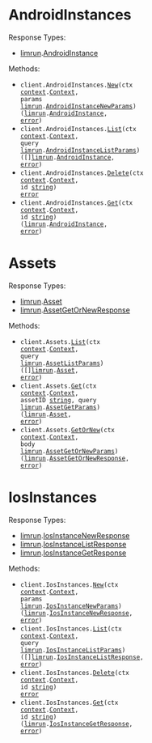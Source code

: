 # AndroidInstances

Response Types:

- <a href="https://pkg.go.dev/github.com/limrun-inc/go-sdk">limrun</a>.<a href="https://pkg.go.dev/github.com/limrun-inc/go-sdk#AndroidInstance">AndroidInstance</a>

Methods:

- <code title="post /v1/android_instances">client.AndroidInstances.<a href="https://pkg.go.dev/github.com/limrun-inc/go-sdk#AndroidInstanceService.New">New</a>(ctx <a href="https://pkg.go.dev/context">context</a>.<a href="https://pkg.go.dev/context#Context">Context</a>, params <a href="https://pkg.go.dev/github.com/limrun-inc/go-sdk">limrun</a>.<a href="https://pkg.go.dev/github.com/limrun-inc/go-sdk#AndroidInstanceNewParams">AndroidInstanceNewParams</a>) (<a href="https://pkg.go.dev/github.com/limrun-inc/go-sdk">limrun</a>.<a href="https://pkg.go.dev/github.com/limrun-inc/go-sdk#AndroidInstance">AndroidInstance</a>, <a href="https://pkg.go.dev/builtin#error">error</a>)</code>
- <code title="get /v1/android_instances">client.AndroidInstances.<a href="https://pkg.go.dev/github.com/limrun-inc/go-sdk#AndroidInstanceService.List">List</a>(ctx <a href="https://pkg.go.dev/context">context</a>.<a href="https://pkg.go.dev/context#Context">Context</a>, query <a href="https://pkg.go.dev/github.com/limrun-inc/go-sdk">limrun</a>.<a href="https://pkg.go.dev/github.com/limrun-inc/go-sdk#AndroidInstanceListParams">AndroidInstanceListParams</a>) ([]<a href="https://pkg.go.dev/github.com/limrun-inc/go-sdk">limrun</a>.<a href="https://pkg.go.dev/github.com/limrun-inc/go-sdk#AndroidInstance">AndroidInstance</a>, <a href="https://pkg.go.dev/builtin#error">error</a>)</code>
- <code title="delete /v1/android_instances/{id}">client.AndroidInstances.<a href="https://pkg.go.dev/github.com/limrun-inc/go-sdk#AndroidInstanceService.Delete">Delete</a>(ctx <a href="https://pkg.go.dev/context">context</a>.<a href="https://pkg.go.dev/context#Context">Context</a>, id <a href="https://pkg.go.dev/builtin#string">string</a>) <a href="https://pkg.go.dev/builtin#error">error</a></code>
- <code title="get /v1/android_instances/{id}">client.AndroidInstances.<a href="https://pkg.go.dev/github.com/limrun-inc/go-sdk#AndroidInstanceService.Get">Get</a>(ctx <a href="https://pkg.go.dev/context">context</a>.<a href="https://pkg.go.dev/context#Context">Context</a>, id <a href="https://pkg.go.dev/builtin#string">string</a>) (<a href="https://pkg.go.dev/github.com/limrun-inc/go-sdk">limrun</a>.<a href="https://pkg.go.dev/github.com/limrun-inc/go-sdk#AndroidInstance">AndroidInstance</a>, <a href="https://pkg.go.dev/builtin#error">error</a>)</code>

# Assets

Response Types:

- <a href="https://pkg.go.dev/github.com/limrun-inc/go-sdk">limrun</a>.<a href="https://pkg.go.dev/github.com/limrun-inc/go-sdk#Asset">Asset</a>
- <a href="https://pkg.go.dev/github.com/limrun-inc/go-sdk">limrun</a>.<a href="https://pkg.go.dev/github.com/limrun-inc/go-sdk#AssetGetOrNewResponse">AssetGetOrNewResponse</a>

Methods:

- <code title="get /v1/assets">client.Assets.<a href="https://pkg.go.dev/github.com/limrun-inc/go-sdk#AssetService.List">List</a>(ctx <a href="https://pkg.go.dev/context">context</a>.<a href="https://pkg.go.dev/context#Context">Context</a>, query <a href="https://pkg.go.dev/github.com/limrun-inc/go-sdk">limrun</a>.<a href="https://pkg.go.dev/github.com/limrun-inc/go-sdk#AssetListParams">AssetListParams</a>) ([]<a href="https://pkg.go.dev/github.com/limrun-inc/go-sdk">limrun</a>.<a href="https://pkg.go.dev/github.com/limrun-inc/go-sdk#Asset">Asset</a>, <a href="https://pkg.go.dev/builtin#error">error</a>)</code>
- <code title="get /v1/assets/{assetId}">client.Assets.<a href="https://pkg.go.dev/github.com/limrun-inc/go-sdk#AssetService.Get">Get</a>(ctx <a href="https://pkg.go.dev/context">context</a>.<a href="https://pkg.go.dev/context#Context">Context</a>, assetID <a href="https://pkg.go.dev/builtin#string">string</a>, query <a href="https://pkg.go.dev/github.com/limrun-inc/go-sdk">limrun</a>.<a href="https://pkg.go.dev/github.com/limrun-inc/go-sdk#AssetGetParams">AssetGetParams</a>) (<a href="https://pkg.go.dev/github.com/limrun-inc/go-sdk">limrun</a>.<a href="https://pkg.go.dev/github.com/limrun-inc/go-sdk#Asset">Asset</a>, <a href="https://pkg.go.dev/builtin#error">error</a>)</code>
- <code title="put /v1/assets">client.Assets.<a href="https://pkg.go.dev/github.com/limrun-inc/go-sdk#AssetService.GetOrNew">GetOrNew</a>(ctx <a href="https://pkg.go.dev/context">context</a>.<a href="https://pkg.go.dev/context#Context">Context</a>, body <a href="https://pkg.go.dev/github.com/limrun-inc/go-sdk">limrun</a>.<a href="https://pkg.go.dev/github.com/limrun-inc/go-sdk#AssetGetOrNewParams">AssetGetOrNewParams</a>) (<a href="https://pkg.go.dev/github.com/limrun-inc/go-sdk">limrun</a>.<a href="https://pkg.go.dev/github.com/limrun-inc/go-sdk#AssetGetOrNewResponse">AssetGetOrNewResponse</a>, <a href="https://pkg.go.dev/builtin#error">error</a>)</code>

# IosInstances

Response Types:

- <a href="https://pkg.go.dev/github.com/limrun-inc/go-sdk">limrun</a>.<a href="https://pkg.go.dev/github.com/limrun-inc/go-sdk#IosInstanceNewResponse">IosInstanceNewResponse</a>
- <a href="https://pkg.go.dev/github.com/limrun-inc/go-sdk">limrun</a>.<a href="https://pkg.go.dev/github.com/limrun-inc/go-sdk#IosInstanceListResponse">IosInstanceListResponse</a>
- <a href="https://pkg.go.dev/github.com/limrun-inc/go-sdk">limrun</a>.<a href="https://pkg.go.dev/github.com/limrun-inc/go-sdk#IosInstanceGetResponse">IosInstanceGetResponse</a>

Methods:

- <code title="post /v1/ios_instances">client.IosInstances.<a href="https://pkg.go.dev/github.com/limrun-inc/go-sdk#IosInstanceService.New">New</a>(ctx <a href="https://pkg.go.dev/context">context</a>.<a href="https://pkg.go.dev/context#Context">Context</a>, params <a href="https://pkg.go.dev/github.com/limrun-inc/go-sdk">limrun</a>.<a href="https://pkg.go.dev/github.com/limrun-inc/go-sdk#IosInstanceNewParams">IosInstanceNewParams</a>) (<a href="https://pkg.go.dev/github.com/limrun-inc/go-sdk">limrun</a>.<a href="https://pkg.go.dev/github.com/limrun-inc/go-sdk#IosInstanceNewResponse">IosInstanceNewResponse</a>, <a href="https://pkg.go.dev/builtin#error">error</a>)</code>
- <code title="get /v1/ios_instances">client.IosInstances.<a href="https://pkg.go.dev/github.com/limrun-inc/go-sdk#IosInstanceService.List">List</a>(ctx <a href="https://pkg.go.dev/context">context</a>.<a href="https://pkg.go.dev/context#Context">Context</a>, query <a href="https://pkg.go.dev/github.com/limrun-inc/go-sdk">limrun</a>.<a href="https://pkg.go.dev/github.com/limrun-inc/go-sdk#IosInstanceListParams">IosInstanceListParams</a>) ([]<a href="https://pkg.go.dev/github.com/limrun-inc/go-sdk">limrun</a>.<a href="https://pkg.go.dev/github.com/limrun-inc/go-sdk#IosInstanceListResponse">IosInstanceListResponse</a>, <a href="https://pkg.go.dev/builtin#error">error</a>)</code>
- <code title="delete /v1/ios_instances/{id}">client.IosInstances.<a href="https://pkg.go.dev/github.com/limrun-inc/go-sdk#IosInstanceService.Delete">Delete</a>(ctx <a href="https://pkg.go.dev/context">context</a>.<a href="https://pkg.go.dev/context#Context">Context</a>, id <a href="https://pkg.go.dev/builtin#string">string</a>) <a href="https://pkg.go.dev/builtin#error">error</a></code>
- <code title="get /v1/ios_instances/{id}">client.IosInstances.<a href="https://pkg.go.dev/github.com/limrun-inc/go-sdk#IosInstanceService.Get">Get</a>(ctx <a href="https://pkg.go.dev/context">context</a>.<a href="https://pkg.go.dev/context#Context">Context</a>, id <a href="https://pkg.go.dev/builtin#string">string</a>) (<a href="https://pkg.go.dev/github.com/limrun-inc/go-sdk">limrun</a>.<a href="https://pkg.go.dev/github.com/limrun-inc/go-sdk#IosInstanceGetResponse">IosInstanceGetResponse</a>, <a href="https://pkg.go.dev/builtin#error">error</a>)</code>

